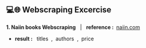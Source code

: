 ## 💻🌐 Webscraping Excercise
**1. Naiin books Webscraping**‎‏‏‎ ‏‏‎ ‎‏‏‎ ‎‎|‎‏‏‎ ‏‏‎ ‎‏‏‎ ‎‎**reference :‏‏‎ ‎**‏‏‎ ‎[naiin.com](https://www.naiin.com/)
- **result‏‏‎ ‎:‏‏‎ ‎**‏‏‎ ‏‏‎ ‎‎titles‏‏‎ ‏‏‎ ‎‎,‏‏‎ ‏‏‎ ‎‎authors‏‏‎ ‎‏‏‎ ‎,‏‏‎‏‏‎ ‎ ‎price
